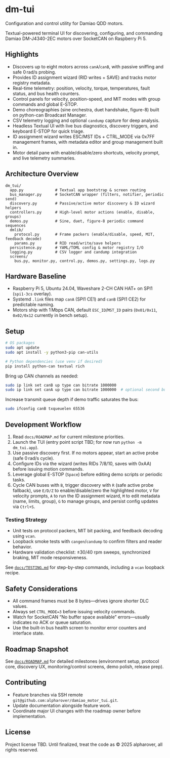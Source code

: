 # dm-tui

Configuration and control utility for Damiao QDD motors.

Textual-powered terminal UI for discovering, configuring, and commanding Damiao DM-J4340-2EC motors over SocketCAN on Raspberry Pi 5.

## Highlights
- Discovers up to eight motors across `canA`/`canB`, with passive sniffing and safe 0 rad/s probing.
- Provides ID assignment wizard (RID writes + SAVE) and tracks motor registry metadata.
- Real-time telemetry: position, velocity, torque, temperatures, fault status, and bus health counters.
- Control panels for velocity, position-speed, and MIT modes with group commands and global E-STOP.
- Demo choreographies (sine orchestra, duet handshake, figure-8) built on python-can Broadcast Manager.
- CSV telemetry logging and optional `candump` capture for deep analysis.
- Headless Textual UI with live bus diagnostics, discovery triggers, and keyboard E-STOP for quick triage.
- ID assignment wizard writes ESC/MST IDs + CTRL_MODE via 0x7FF management frames, with metadata editor and group management built in.
- Motor detail pane with enable/disable/zero shortcuts, velocity prompt, and live telemetry summaries.

## Architecture Overview
```
dm_tui/
  app.py              # Textual app bootstrap & screen routing
  bus_manager.py      # SocketCAN wrapper (filters, notifier, periodic send)
  discovery.py        # Passive/active motor discovery & ID wizard helpers
  controllers.py      # High-level motor actions (enable, disable, groups)
  demos.py            # Sine, duet, figure-8 periodic command sequences
  dmlib/
    protocol.py       # Frame packers (enable/disable, speed, MIT, feedback decode)
    params.py         # RID read/write/save helpers
  persistence.py      # YAML/TOML config & motor registry I/O
  logging.py          # CSV logger and candump integration
  screens/
    bus.py, monitor.py, control.py, demos.py, settings.py, logs.py
```

## Hardware Baseline
- Raspberry Pi 5, Ubuntu 24.04, Waveshare 2-CH CAN HAT+ on SPI1 (`spi1-3cs` overlay).
- Systemd `.link` files map `canA` (SPI1 CE1) and `canB` (SPI1 CE2) for predictable naming.
- Motors ship with 1 Mbps CAN, default `ESC_ID`/`MST_ID` pairs (`0x01/0x11`, `0x02/0x12` currently in bench setup).

## Setup
```bash
# OS packages
sudo apt update
sudo apt install -y python3-pip can-utils

# Python dependencies (use venv if desired)
pip install python-can textual rich
```

Bring up CAN channels as needed:
```bash
sudo ip link set canB up type can bitrate 1000000
sudo ip link set canA up type can bitrate 1000000  # optional second bus
```

Increase transmit queue depth if demo traffic saturates the bus:
```bash
sudo ifconfig canB txqueuelen 65536
```

## Development Workflow
1. Read `docs/ROADMAP.md` for current milestone priorities.
2. Launch the TUI (entry point script TBD; for now run `python -m dm_tui.app`).
3. Use passive discovery first. If no motors appear, start an active probe (safe 0 rad/s cycle).
4. Configure IDs via the wizard (writes RIDs 7/8/10, saves with 0xAA) before issuing motion commands.
5. Leverage global E-STOP (`Space`) before editing demo scripts or periodic tasks.
6. Cycle CAN buses with `B`, trigger discovery with `R` (safe active probe fallback), use `E/D/Z` to enable/disable/zero the highlighted motor, `V` for velocity prompts, `A` to run the ID assignment wizard, `M` to edit metadata (name, limits, group), `G` to manage groups, and persist config updates via `Ctrl+S`.

### Testing Strategy
- Unit tests on protocol packers, MIT bit packing, and feedback decoding using `vcan`.
- Loopback smoke tests with `cangen`/`candump` to confirm filters and reader behavior.
- Hardware validation checklist: ±30/40 rpm sweeps, synchronized braking, MIT mode responsiveness.

See [`docs/TESTING.md`](docs/TESTING.md) for step-by-step commands, including a `vcan` loopback recipe.

## Safety Considerations
- All command frames must be 8 bytes—drives ignore shorter DLC values.
- Always set `CTRL_MODE=3` before issuing velocity commands.
- Watch for SocketCAN “No buffer space available” errors—usually indicates no ACK or queue saturation.
- Use the built-in bus health screen to monitor error counters and interface state.

## Roadmap Snapshot
See [`docs/ROADMAP.md`](docs/ROADMAP.md) for detailed milestones (environment setup, protocol core, discovery UX, monitoring/control screens, demo polish, release prep).

## Contributing
- Feature branches via SSH remote `git@github.com:alpharover/damiao_motor_tui.git`.
- Update documentation alongside feature work.
- Coordinate major UI changes with the roadmap owner before implementation.

## License
Project license TBD. Until finalized, treat the code as © 2025 alpharover, all rights reserved.
